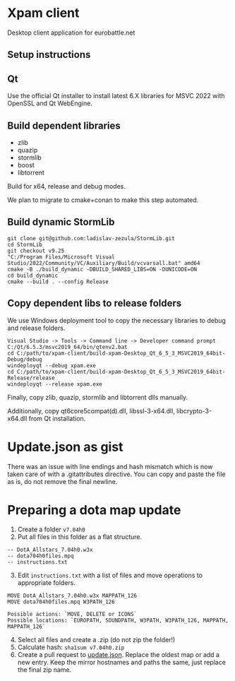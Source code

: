 # Xpam client
Desktop client application for eurobattle.net

Setup instructions
----------
## Qt
Use the official Qt installer to install latest 6.X libraries for MSVC 2022 with OpenSSL and Qt WebEngine.

## Build dependent libraries
- zlib
- quazip
- stormlib
- boost
- libtorrent

Build for x64, release and debug modes.

We plan to migrate to cmake+conan to make this step automated.

## Build dynamic StormLib
```
git clone git@github.com:ladislav-zezula/StormLib.git
cd StormLib
git checkout v9.25
"C:/Program Files/Microsoft Visual Studio/2022/Community/VC/Auxiliary/Build/vcvarsall.bat" amd64
cmake -B ./build_dynamic -DBUILD_SHARED_LIBS=ON -DUNICODE=ON
cd build_dynamic
cmake --build . --config Release
```

## Copy dependent libs to release folders

We use Windows deployment tool to copy the necessary libraries to debug and release folders.

```
Visual Studio -> Tools -> Command line -> Developer command prompt
C:/Qt/6.5.3/msvc2019_64/bin/qtenv2.bat
cd C:/path/to/xpam-client/build-xpam-Desktop_Qt_6_5_3_MSVC2019_64bit-Debug/debug
windeployqt --debug xpam.exe
cd C:/path/to/xpam-client/build-xpam-Desktop_Qt_6_5_3_MSVC2019_64bit-Release/release
windeployqt --release xpam.exe
```

Finally, copy zlib, quazip, stormlib and libtorrent dlls manually.

Additionally, copy qt6core5compat(d).dll, libssl-3-x64.dll, libcrypto-3-x64.dll from Qt installation.

#  Update.json as gist
There was an issue with line endings and hash mismatch which is now taken care of with a .gitattributes directive. You can copy and paste the file as is, do not remove the final newline.

# Preparing a dota map update

1. Create a folder `v7.04h0`
2. Put all files in this folder as a flat structure.
```
-- DotA_Allstars_7.04h0.w3x
-- dota704h0files.mpq
-- instructions.txt
```
3. Edit `instructions.txt` with a list of files and move operations to appropriate folders.
```
MOVE DotA_Allstars_7.04h0.w3x MAPPATH_126
MOVE dota704h0files.mpq W3PATH_126
```
```
Possible actions: `MOVE, DELETE or ICONS`  
Possible locations: `EUROPATH, SOUNDPATH, W3PATH, W3PATH_126, MAPPATH, MAPPATH_126`  
```
4. Select all files and create a .zip (do not zip the folder!)
5. Calculate hash: `sha1sum v7.04h0.zip`
6. Create a pull request to [update.json](https://github.com/cen1/xpam-client/blob/master/xpam/update.json). Replace the oldest map or add a new entry. Keep the mirror hostnames and paths the same, just replace the final zip name.